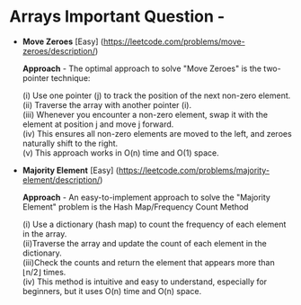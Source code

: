   # Arrays Important Question - 
  + **Move Zeroes** [Easy] (https://leetcode.com/problems/move-zeroes/description/)
    
      **Approach** -  The optimal approach to solve "Move Zeroes" is the two-pointer technique:

       (i) Use one pointer (j) to track the position of the next non-zero element.
        <br>
       (ii) Traverse the array with another pointer (i).
       <br>
       (iii) Whenever you encounter a non-zero element, swap it with the element at position j and move j forward.
       <br>
       (iv) This ensures all non-zero elements are moved to the left, and zeroes naturally shift to the right.
       <br>
       (v) This approach works in O(n) time and O(1) space.

  + **Majority Element**  [Easy]  (https://leetcode.com/problems/majority-element/description/)

    **Approach** - An easy-to-implement approach to solve the "Majority Element" problem is the Hash Map/Frequency Count Method

    (i) Use a dictionary (hash map) to count the frequency of each element in the array.
    <br>
    (ii)Traverse the array and update the count of each element in the dictionary.
    <br>
    (iii)Check the counts and return the element that appears more than ⌊n/2⌋ times.
    <br>
    (iv) This method is intuitive and easy to understand, especially for beginners, but it uses O(n) time and O(n) space.
